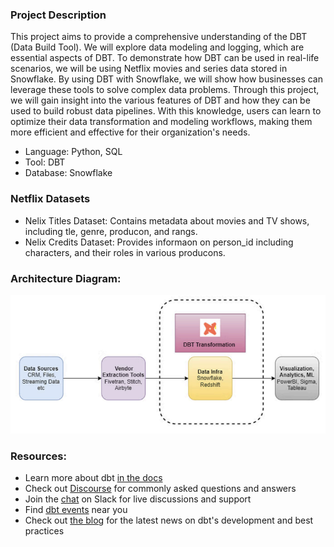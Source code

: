 ### Project Description
This project aims to provide a comprehensive understanding of the DBT (Data Build Tool). We will explore data modeling and logging, which are essential aspects of DBT. To demonstrate how DBT can be used in real-life scenarios, we will be using Netflix movies and series data stored in Snowflake. By using DBT with Snowflake, we will show how businesses can leverage these tools to solve complex data problems. Through this project, we will gain insight into the various features of DBT and how they can be used to build robust data pipelines. With this knowledge, users can learn to optimize their data transformation and modeling workflows, making them more efficient and effective for their organization's needs.

- Language: Python, SQL
- Tool: DBT
- Database: Snowflake

### Netflix Datasets
- Nelix Titles Dataset: Contains metadata about movies and TV shows, including tle,
genre, producon, and rangs.
- Nelix Credits Dataset: Provides informaon on person_id including characters, and
their roles in various producons.

### Architecture Diagram:

![alt text](image.png)

### Resources:
- Learn more about dbt [in the docs](https://docs.getdbt.com/docs/introduction)
- Check out [Discourse](https://discourse.getdbt.com/) for commonly asked questions and answers
- Join the [chat](https://community.getdbt.com/) on Slack for live discussions and support
- Find [dbt events](https://events.getdbt.com) near you
- Check out [the blog](https://blog.getdbt.com/) for the latest news on dbt's development and best practices
